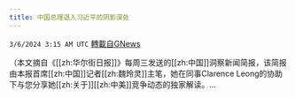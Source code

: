 ```yaml
---
title: 中国总理退入习近平的阴影深处
---
```

`3/6/2024 3:15 AM UTC` [轉載自GNews](https://gnews.org/articles/2369018)

（本文摘自《[[zh:华尔街日报]]》每周三发送的[[zh:中国]]洞察新闻简报，该简报由本报首席[[zh:中国]]记者[[zh:魏玲灵]]主笔，她在同事Clarence Leong的协助下与您分享她[[zh:关于]][[zh:中美]]竞争动态的独家解读。...
